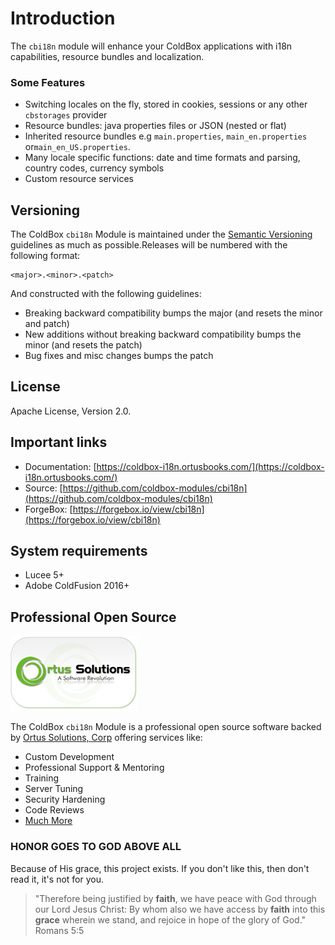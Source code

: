 # Introduction

The `cbi18n` module will enhance your ColdBox applications with i18n capabilities, resource bundles and localization.

### Some Features

* Switching locales on the fly, stored in cookies, sessions or any other `cbstorages` provider
* Resource bundles: java properties files or JSON \(nested or flat\)
* Inherited resource bundles e.g   `main.properties`, `main_en.properties` or`main_en_US.properties`.
* Many locale specific functions:  date and time formats and parsing, country codes,  currency symbols
* Custom resource services

## Versioning

The ColdBox `cbi18n` Module is maintained under the [Semantic Versioning](http://semver.org) guidelines as much as possible.Releases will be numbered with the following format:

```text
<major>.<minor>.<patch>
```

And constructed with the following guidelines:

* Breaking backward compatibility bumps the major \(and resets the minor and patch\)
* New additions without breaking backward compatibility bumps the minor \(and resets the patch\)
* Bug fixes and misc changes bumps the patch

## License

Apache License, Version 2.0.

## Important links

* Documentation: [https://coldbox-i18n.ortusbooks.com/](https://coldbox-i18n.ortusbooks.com/)
* Source: [https://github.com/coldbox-modules/cbi18n](https://github.com/coldbox-modules/cbi18n)
* ForgeBox: [https://forgebox.io/view/cbi18n](https://forgebox.io/view/cbi18n)

## System requirements

* Lucee 5+
* Adobe ColdFusion 2016+

## Professional Open Source

![Ortus Solutions, Corp](.gitbook/assets/ortus-solutions-logo.png)

The ColdBox `cbi18n` Module is a professional open source software backed by [Ortus Solutions, Corp](http://www.ortussolutions.com/services) offering services like:

* Custom Development
* Professional Support & Mentoring
* Training
* Server Tuning
* Security Hardening
* Code Reviews
* [Much More](http://www.ortussolutions.com/services)

### HONOR GOES TO GOD ABOVE ALL

Because of His grace, this project exists. If you don't like this, then don't read it, it's not for you.

> "Therefore being justified by **faith**, we have peace with God through our Lord Jesus Christ: By whom also we have access by **faith** into this **grace** wherein we stand, and rejoice in hope of the glory of God." Romans 5:5


